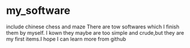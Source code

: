 # my_software
include chinese chess and maze
There are tow softwares which I finish them by myself. I kown they maybe are too simple and crude,but they are my first items.I hope I can learn more from github
